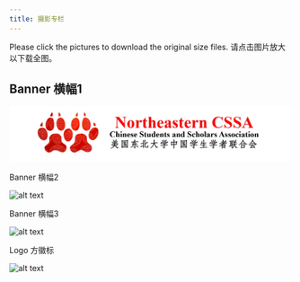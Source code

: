 ```yaml
---
title: 摄影专栏
---
```

Please click the pictures to download the original size files.
请点击图片放大以下载全图。

## Banner 横幅1

![alt text](../about-us/banner1.png)

Banner 横幅2

![alt text](banner2.jpg)

Banner 横幅3

![alt text](banner3.jpg)

Logo 方徽标

![alt text](logo1.jpg)
